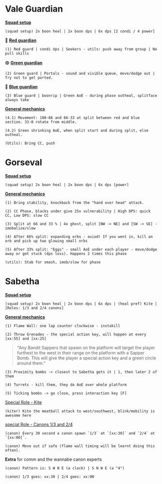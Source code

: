 # Vale Guardian
<ins>**Squad setup**</ins>
```
(squad setup) 2x boon heal | 2x boon dps | 6x dps [2 condi / 4 power]
```
🔴 <ins>**Red guardian**</ins>
```
(1) Red guard | condi dps | Seekers - utils: push away from group | No pull skills
```
🟢 <ins>**Green guardian**</ins>
```
(2) Green guard | Portals - sound and visible queue, move/dodge out | Try not to get ported.
```
🔵 <ins>**Blue guardian**</ins>
```
(3) Blue guard | boonrip | Green AoE - during phase outheal, splitface always take
```
<ins>**General mechanics**</ins>
```
(4.1) Movement: 100-66 and 66-33 at split between red and blue section. 33-0 rotate from middle.
```
```
(4.2) Green shrinking AoE, when split start and during split, else outheal.
```
```
(Utils): Bring CC, push
```

# Gorseval
<ins>**Squad setup**</ins>
```
(squad setup) 2x boon heal | 2x boon dps | 6x dps [power] 
```
<ins>**General mechanics**</ins>
```
(1) Bring stability, knockback from the "hand over head" attack.
```
```
(2) CC Phase, blacks under give 25x vulnerability | High DPS: quick CC, Low DPS: slow CC
```
```
(3) Split at 66 and 33 % | 4x ghost, split [NW -> NE] and [SW -> SE] - imobalize/slow
```
```
(4) After 66% split: expanding orbs - aviod! If you went in, kill an orb and pick up two glowing small orbs
```
```
(5) After 33% split: "Eggs" - small AoE under each player - move/dodge away or get stuck (dps loss). Happens 2 times this phase
```
```
(utils): Stab for smash, imob/slow for phase
```

# Sabetha
<ins>**Squad setup**</ins>
```
(squad setup) 2x boon heal | 2x boon dps | 6x dps | (heal pref) Kite | [Roles: 1/3 and 2/4 canons]
```
<ins>**General mechanics**</ins>
```
(1) Flame Wall: one lap counter clockwise - instakill
```
```
(2) Throw Grenades - the special action key, will happen at every [xx:55] and [xx:25]
```
> "Any Bandit Sappers that spawn on the platform will target the player furthest to the west in their range on the platform with a Sapper Bomb. This will give the player a special action key and a green circle around them."
```
(3) Proximity bombs -> closest to Sabetha gets it | 1, then later 2 of them
```
```
(4) Turrets - kill them, they do AoE over whole platform
```
```
(5) Ticking bombs -> go close, press interaction key [F]
```
<ins>Special Role - Kite</ins>
```
(kiter) Kite the meatball attack to west/southwest, blink/mobility is awesome here
```
<ins>special Role - Canons 1/3 and 2/4</ins>
```
(canon) Every 30 second a canon spawn `1/3` at `[xx:30]` and `2/4` at `[xx:00]`.
```
```
(canon) Move out if safe (flame wall timing will be learnt doing this often).
```
__Extra__ for comm and the wannabe canon experts
```
(canon) Pattern is: S W N E (a clock) | S N W E (a "4")
```
```
(canon) 1/3 goes: xx:30 | 2/4 goes: xx:00
```
